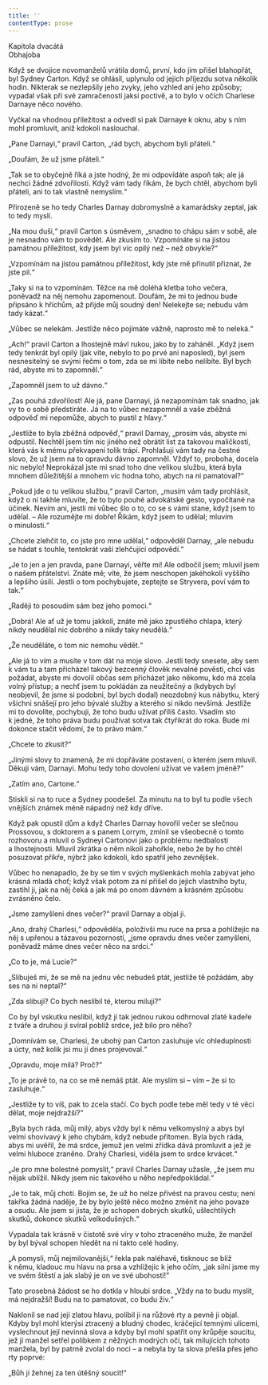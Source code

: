 ```yaml
---
title: ''
contentType: prose
---
```


Kapitola dvacátá  
Obhajoba

  

Když se dvojice novomanželů vrátila domů, první, kdo jim přišel blahopřát, byl Sydney Carton. Když se ohlásil, uplynulo od jejich příjezdu sotva několik hodin. Nikterak se nezlepšily jeho zvyky, jeho vzhled ani jeho způsoby; vypadal však při své zamračenosti jaksi poctivě, a to bylo v očích Charlese Darnaye něco nového.

Vyčkal na vhodnou příležitost a odvedl si pak Darnaye k oknu, aby s ním mohl promluvit, aniž kdokoli naslouchal.

„Pane Darnayi,“ pravil Carton, „rád bych, abychom byli přáteli.“

„Doufám, že už jsme přáteli.“

„Tak se to obyčejně říká a jste hodný, že mi odpovídáte aspoň tak; ale já nechci žádné zdvořilosti. Když vám tady říkám, že bych chtěl, abychom byli přáteli, ani to tak vlastně nemyslím.“

Přirozeně se ho tedy Charles Darnay dobromyslně a kamarádsky zeptal, jak to tedy myslí.

„Na mou duši,“ pravil Carton s úsměvem, „snadno to chápu sám v sobě, ale je nesnadno vám to povědět. Ale zkusím to. Vzpomínáte si na jistou památnou příležitost, kdy jsem byl víc opilý než – než obvykle?“

„Vzpomínám na jistou památnou příležitost, kdy jste mě přinutil přiznat, že jste pil.“

„Taky si na to vzpomínám. Těžce na mě doléhá kletba toho večera, poněvadž na něj nemohu zapomenout. Doufám, že mi to jednou bude připsáno k hříchům, až přijde můj soudný den! Nelekejte se; nebudu vám tady kázat.“

„Vůbec se nelekám. Jestliže něco pojímáte vážně, naprosto mě to neleká.“

„Ach!“ pravil Carton a lhostejně mávl rukou, jako by to zaháněl. „Když jsem tedy tenkrát byl opilý (jak víte, nebylo to po prvé ani naposled), byl jsem nesnesitelný se svými řečmi o tom, zda se mi líbíte nebo nelíbíte. Byl bych rád, abyste mi to zapomněl.“

„Zapomněl jsem to už dávno.“

„Zas pouhá zdvořilost! Ale já, pane Darnayi, já nezapomínám tak snadno, jak vy to o sobě předstíráte. Já na to vůbec nezapomněl a vaše zběžná odpověď mi nepomůže, abych to pustil z hlavy.“

„Jestliže to byla zběžná odpověď,“ pravil Darnay, „prosím vás, abyste mi odpustil. Nechtěl jsem tím nic jiného než obrátit list za takovou maličkostí, která vás k mému překvapení tolik trápí. Prohlašuji vám tady na čestné slovo, že už jsem na to opravdu dávno zapomněl. Vždyť to, proboha, docela nic nebylo! Neprokázal jste mi snad toho dne velikou službu, která byla mnohem důležitější a mnohem víc hodna toho, abych na ni pamatoval?“

„Pokud jde o tu velikou službu,“ pravil Carton, „musím vám tady prohlásit, když o ní takhle mluvíte, že to bylo pouhé advokátské gesto, vypočítané na účinek. Nevím ani, jestli mi vůbec šlo o to, co se s vámi stane, když jsem to udělal. – Ale rozumějte mi dobře! Říkám, když jsem to udělal; mluvím o minulosti.“

„Chcete zlehčit to, co jste pro mne udělal,“ odpověděl Darnay, „ale nebudu se hádat s touhle, tentokrát vaší zlehčující odpovědí.“

„Je to jen a jen pravda, pane Darnayi, věřte mi! Ale odbočil jsem; mluvil jsem o našem přátelství. Znáte mě; víte, že jsem neschopen jakéhokoli vyššího a lepšího úsilí. Jestli o tom pochybujete, zeptejte se Stryvera, poví vám to tak.“

„Raději to posoudím sám bez jeho pomoci.“

„Dobrá! Ale ať už je tomu jakkoli, znáte mě jako zpustlého chlapa, který nikdy neudělal nic dobrého a nikdy taky neudělá.“

„Že neuděláte, o tom nic nemohu vědět.“

„Ale já to vím a musíte v tom dát na moje slovo. Jestli tedy snesete, aby sem k vám tu a tam přicházel takový bezcenný člověk nevalné pověsti, chci vás požádat, abyste mi dovolil občas sem přicházet jako někomu, kdo má zcela volný přístup; a nechť jsem tu pokládán za neužitečný a (kdybych byl neobjevil, že jsme si podobni, byl bych dodal) neozdobný kus nábytku, který všichni snášejí pro jeho bývalé služby a kterého si nikdo nevšímá. Jestliže mi to dovolíte, pochybuji, že toho budu užívat příliš často. Vsadím sto k jedné, že toho práva budu používat sotva tak čtyřikrát do roka. Bude mi dokonce stačit vědomí, že to právo mám.“

„Chcete to zkusit?“

„Jinými slovy to znamená, že mi dopřáváte postavení, o kterém jsem mluvil. Děkuji vám, Darnayi. Mohu tedy toho dovolení užívat ve vašem jméně?“

„Zatím ano, Cartone.“

Stiskli si na to ruce a Sydney poodešel. Za minutu na to byl tu podle všech vnějších známek méně nápadný než kdy dříve.

Když pak opustil dům a když Charles Darnay hovořil večer se slečnou Prossovou, s doktorem a s panem Lorrym, zmínil se všeobecně o tomto rozhovoru a mluvil o Sydneyi Cartonovi jako o problému nedbalosti a lhostejnosti. Mluvil zkrátka o něm nikoli zahořkle, nebo že by ho chtěl posuzovat příkře, nýbrž jako kdokoli, kdo spatřil jeho zevnějšek.

Vůbec ho nenapadlo, že by se tím v svých myšlenkách mohla zabývat jeho krásná mladá choť; když však potom za ní přišel do jejich vlastního bytu, zastihl ji, jak na něj čeká a jak má po onom dávném a krásném způsobu zvrásněno čelo.

„Jsme zamyšleni dnes večer?“ pravil Darnay a objal ji.

„Ano, drahý Charlesi,“ odpověděla, položivši mu ruce na prsa a pohlížejíc na něj s upřenou a tázavou pozorností, „jsme opravdu dnes večer zamyšleni, poněvadž máme dnes večer něco na srdci.“

„Co to je, má Lucie?“

„Slibuješ mi, že se mě na jednu věc nebudeš ptát, jestliže tě požádám, aby ses na ni neptal?“

„Zda slibuji? Co bych neslíbil té, kterou miluji?“

Co by byl vskutku neslíbil, když jí tak jednou rukou odhrnoval zlaté kadeře z tváře a druhou ji svíral poblíž srdce, jež bilo pro něho?

„Domnívám se, Charlesi, že ubohý pan Carton zasluhuje víc ohleduplnosti a úcty, než kolik jsi mu jí dnes projevoval.“

„Opravdu, moje milá? Proč?“

„To je právě to, na co se mě nemáš ptát. Ale myslím si – vím – že si to zasluhuje.“

„Jestliže ty to víš, pak to zcela stačí. Co bych podle tebe měl tedy v té věci dělat, moje nejdražší?“

„Byla bych ráda, můj milý, abys vždy byl k němu velkomyslný a abys byl velmi shovívavý k jeho chybám, když nebude přítomen. Byla bych ráda, abys mi uvěřil, že má srdce, jemuž jen velmi zřídka dává promluvit a jež je velmi hluboce zraněno. Drahý Charlesi, viděla jsem to srdce krvácet.“

„Je pro mne bolestné pomyslit,“ pravil Charles Darnay užasle, „že jsem mu nějak ublížil. Nikdy jsem nic takového u něho nepředpokládal.“

„Je to tak, můj choti. Bojím se, že už ho nelze přivést na pravou cestu; není takřka žádná naděje, že by bylo ještě něco možno změnit na jeho povaze a osudu. Ale jsem si jista, že je schopen dobrých skutků, ušlechtilých skutků, dokonce skutků velkodušných.“

Vypadala tak krásně v čistotě své víry v toho ztraceného muže, že manžel by byl býval schopen hledět na ni takto celé hodiny.

„A pomysli, můj nejmilovanější,“ řekla pak naléhavě, tisknouc se blíž k němu, kladouc mu hlavu na prsa a vzhlížejíc k jeho očím, „jak silní jsme my ve svém štěstí a jak slabý je on ve své ubohosti!“

Tato prosebná žádost se ho dotkla v hloubi srdce. „Vždy na to budu myslit, má nejdražší! Budu na to pamatovat, co budu živ.“

Naklonil se nad její zlatou hlavu, políbil ji na růžové rty a pevně ji objal. Kdyby byl mohl kterýsi ztracený a bludný chodec, kráčející temnými ulicemi, vyslechnout její nevinná slova a kdyby byl mohl spatřit ony krůpěje soucitu, jež jí manžel setřel polibkem z něžných modrých očí, tak milujících tohoto manžela, byl by patrně zvolal do noci – a nebyla by ta slova přešla přes jeho rty poprvé:

„Bůh jí žehnej za ten útěšný soucit!“
